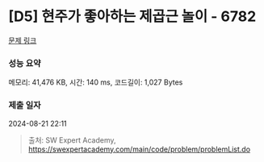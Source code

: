 # [D5] 현주가 좋아하는 제곱근 놀이 - 6782 

[문제 링크](https://swexpertacademy.com/main/code/problem/problemDetail.do?contestProbId=AWgqsAlKr9sDFAW0) 

### 성능 요약

메모리: 41,476 KB, 시간: 140 ms, 코드길이: 1,027 Bytes

### 제출 일자

2024-08-21 22:11



> 출처: SW Expert Academy, https://swexpertacademy.com/main/code/problem/problemList.do